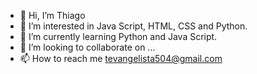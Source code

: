 - 👋 Hi, I’m Thiago
- 👀 I’m interested in Java Script, HTML, CSS and Python.
- 🌱 I’m currently learning Python and Java Script.
- 💞️ I’m looking to collaborate on ...
- 📫 How to reach me tevangelista504@gmail.com



